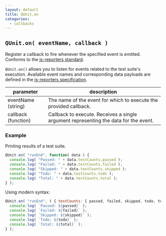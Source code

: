```yaml
---
layout: default
title: QUnit.on
categories:
  - callbacks
---
```


## `QUnit.on( eventName, callback )`

Register a callback to fire whenever the specified event is emitted. Conforms to the [js-reporters standard](https://github.com/js-reporters/js-reporters).

`QUnit.on()` allows you to listen for events related to the test suite's execution. Available event names and corresponding data payloads are defined in the [js-reporters specification](https://github.com/js-reporters/js-reporters).

| parameter | description |
|-----------|-------------|
| eventName (string) | The name of the event for which to execute the provided callback. |
| callback (function) | Callback to execute. Receives a single argument representing the data for the event. |

### Example

Printing results of a test suite.

```js
QUnit.on( "runEnd", function( data ) {
  console.log( "Passed: " + data.testCounts.passed );
  console.log( "Failed: " + data.testCounts.failed );
  console.log( "Skipped: " + data.testCounts.skipped );
  console.log( "Todo: " + data.testCounts.todo );
  console.log( "Total: " + data.testCounts.total );
} );
```

Using modern syntax:

```js
QUnit.on( "runEnd", ( { testCounts: { passed, failed, skipped, todo, total } } ) => {
  console.log( `Passed: ${passed}` );
  console.log( `Failed: ${failed}` );
  console.log( `Skipped: ${skipped}` );
  console.log( `Todo: ${todo}` );
  console.log( `Total: ${total}` );
} );
```
